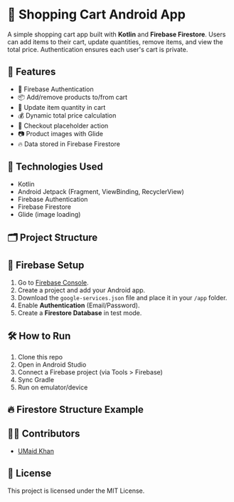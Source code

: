 # 🛒 Shopping Cart Android App

A simple shopping cart app built with **Kotlin** and **Firebase Firestore**. Users can add items to their cart, update quantities, remove items, and view the total price. Authentication ensures each user's cart is private.

## 📱 Features

- 🔐 Firebase Authentication
- 📦 Add/remove products to/from cart
- 🔢 Update item quantity in cart
- 💰 Dynamic total price calculation
- 🧾 Checkout placeholder action
- 📷 Product images with Glide
- 🔥 Data stored in Firebase Firestore

## 🔧 Technologies Used

- Kotlin
- Android Jetpack (Fragment, ViewBinding, RecyclerView)
- Firebase Authentication
- Firebase Firestore
- Glide (image loading)

## 🗂️ Project Structure


## 🧪 Firebase Setup

1. Go to [Firebase Console](https://console.firebase.google.com/).
2. Create a project and add your Android app.
3. Download the `google-services.json` file and place it in your `/app` folder.
4. Enable **Authentication** (Email/Password).
5. Create a **Firestore Database** in test mode.

## 🛠️ How to Run

1. Clone this repo
2. Open in Android Studio
3. Connect a Firebase project (via Tools > Firebase)
4. Sync Gradle
5. Run on emulator/device

## 🔥 Firestore Structure Example


## 🧑‍💻 Contributors

- [UMaid Khan](https://github.com/umaidkhan12)

## 📄 License

This project is licensed under the MIT License.
